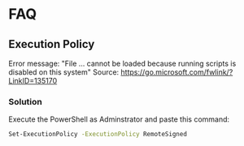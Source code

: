 # FAQ

## Execution Policy

Error message: "File ... cannot be loaded because running scripts is disabled on this system"
Source: <https://go.microsoft.com/fwlink/?LinkID=135170>

### Solution

Execute the PowerShell as Adminstrator and paste this command:

```sh
Set-ExecutionPolicy -ExecutionPolicy RemoteSigned
```
